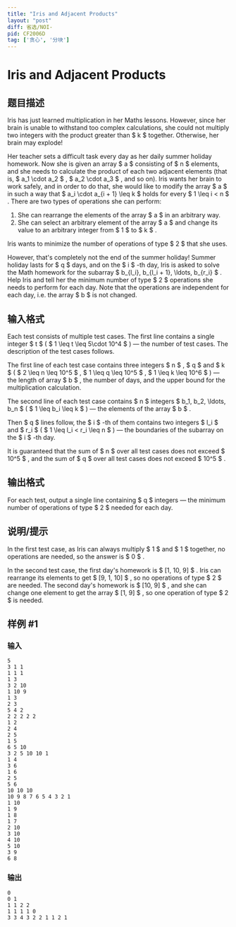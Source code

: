 ```yaml
---
title: "Iris and Adjacent Products"
layout: "post"
diff: 省选/NOI-
pid: CF2006D
tag: ['贪心', '分块']
---
```


# Iris and Adjacent Products

## 题目描述

Iris has just learned multiplication in her Maths lessons. However, since her brain is unable to withstand too complex calculations, she could not multiply two integers with the product greater than $ k $ together. Otherwise, her brain may explode!

Her teacher sets a difficult task every day as her daily summer holiday homework. Now she is given an array $ a $ consisting of $ n $ elements, and she needs to calculate the product of each two adjacent elements (that is, $ a_1 \cdot a_2 $ , $ a_2 \cdot a_3 $ , and so on). Iris wants her brain to work safely, and in order to do that, she would like to modify the array $ a $ in such a way that $ a_i \cdot a_{i + 1} \leq k $ holds for every $ 1 \leq i < n $ . There are two types of operations she can perform:

1. She can rearrange the elements of the array $ a $ in an arbitrary way.
2. She can select an arbitrary element of the array $ a $ and change its value to an arbitrary integer from $ 1 $ to $ k $ .

Iris wants to minimize the number of operations of type $ 2 $  that she uses.

However, that's completely not the end of the summer holiday! Summer holiday lasts for $ q $ days, and on the $ i $ -th day, Iris is asked to solve the Math homework for the subarray $ b_{l_i}, b_{l_i + 1}, \ldots, b_{r_i} $ . Help Iris and tell her the minimum number of type $ 2 $ operations she needs to perform for each day. Note that the operations are independent for each day, i.e. the array $ b $ is not changed.

## 输入格式

Each test consists of multiple test cases. The first line contains a single integer $ t $ ( $ 1 \leq t \leq 5\cdot 10^4 $ ) — the number of test cases. The description of the test cases follows.

The first line of each test case contains three integers $ n $ , $ q $ and $ k $ ( $ 2 \leq n \leq 10^5 $ , $ 1 \leq q \leq 10^5 $ , $ 1 \leq k \leq 10^6 $ ) — the length of array $ b $ , the number of days, and the upper bound for the multiplication calculation.

The second line of each test case contains $ n $ integers $ b_1, b_2, \ldots, b_n $ ( $ 1 \leq b_i \leq k $ ) — the elements of the array $ b $ .

Then $ q $ lines follow, the $ i $ -th of them contains two integers $ l_i $ and $ r_i $ ( $ 1 \leq l_i < r_i \leq n $ ) — the boundaries of the subarray on the $ i $ -th day.

It is guaranteed that the sum of $ n $ over all test cases does not exceed $ 10^5 $ , and the sum of $ q $ over all test cases does not exceed $ 10^5 $ .

## 输出格式

For each test, output a single line containing $ q $ integers — the minimum number of operations of type $ 2 $ needed for each day.

## 说明/提示

In the first test case, as Iris can always multiply $ 1 $ and $ 1 $ together, no operations are needed, so the answer is $ 0 $ .

In the second test case, the first day's homework is $ [1, 10, 9] $ . Iris can rearrange its elements to get $ [9, 1, 10] $ , so no operations of type $ 2 $ are needed. The second day's homework is $ [10, 9] $ , and she can change one element to get the array $ [1, 9] $ , so one operation of type $ 2 $ is needed.

## 样例 #1

### 输入

```
5
3 1 1
1 1 1
1 3
3 2 10
1 10 9
1 3
2 3
5 4 2
2 2 2 2 2
1 2
2 4
2 5
1 5
6 5 10
3 2 5 10 10 1
1 4
3 6
1 6
2 5
5 6
10 10 10
10 9 8 7 6 5 4 3 2 1
1 10
1 9
1 8
1 7
2 10
3 10
4 10
5 10
3 9
6 8
```

### 输出

```
0 
0 1 
1 1 2 2 
1 1 1 1 0 
3 3 4 3 2 2 1 1 2 1
```

